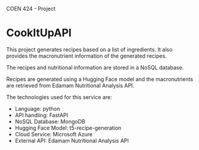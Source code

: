 COEN 424 - Project 
# CookItUpAPI 

This project generates recipes based on a list of ingredients. It also provides the macronutrient information of the generated recipes.

The recipes and nutritional information are stored in a NoSQL database. 

Recipes are generated using a Hugging Face model and the macronutrients are retrieved from Edamam Nutritional Analysis API.

The technologies used for this service are:
- Language: python
- API handling: FastAPI 
- NoSQL Database: MongoDB
- Hugging Face Model: t5-recipe-generation
- Cloud Service: Microsoft Azure
- External API: Edamam Nutritional Analysis API


